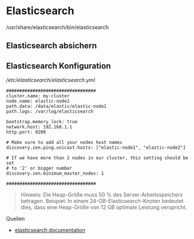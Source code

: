 # Elasticsearch 

/usr/share/elasticsearch/bin/elasticsearch

## Elasticsearch absichern

## Elasticsearch Konfiguration

_/etc/elasticsearch/elasticsearch.yml_

```
##################################
cluster.name: my-cluster
node.name: elastic-node1
path.data: /data/elastic/elastic-node1
path.logs: /var/log/elasticsearch

bootstrap.memory_lock: true
network.host: 192.168.1.1
http.port: 9200

# Make sure to add all your nodes host names
discovery.zen.ping.unicast.hosts: ["elastic-node1", "elastic-node2"]

# If we have more than 2 nodes in our cluster, this setting should be set
# to '2' or bigger number
discovery.zen.minimum_master_nodes: 1

##################################
```
> Hinweis:
> Die Heap-Größe muss 50 % des Server-Arbeitsspeichers betragen. Beispiel: In einem 24-GB-Elasticsearch-Knoten bedeutet dies, dass eine Heap-Größe von 12 GB optimale Leistung verspricht.

Quellen

* [elasticsearch documentation](https://www.netiq.com/de-de/documentation/sentinel-81/install/data/b1m3gtdt.html)
